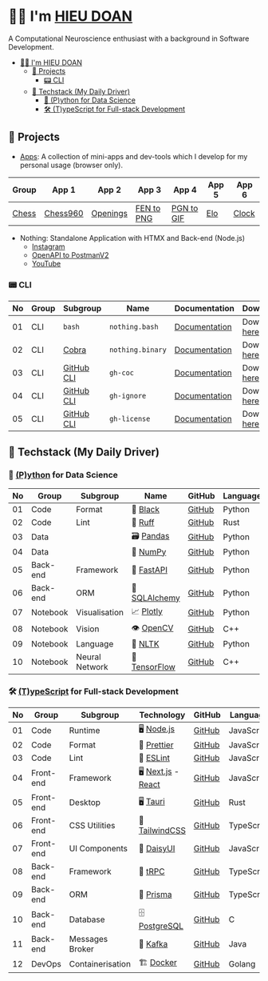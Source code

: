 # 👨‍💻 I'm [HIEU DOAN](https://hieudoanm.github.io)

A Computational Neuroscience enthusiast with a background in Software Development.

- [👨‍💻 I'm HIEU DOAN](#-im-hieu-doan)
  - [📱 Projects](#-projects)
    - [📟 CLI](#-cli)
  - [🧰 Techstack (My Daily Driver)](#-techstack-my-daily-driver)
    - [🐍 (P)ython for Data Science](#-python-for-data-science)
    - [🛠️ (T)ypeScript for Full-stack Development](#️-typescript-for-full-stack-development)

## 📱 Projects

- [Apps](https://hieudoanm.github.io/apps): A collection of mini-apps and dev-tools which I develop for my personal usage (browser only).

| Group              | App 1                    | App 2                          | App 3                           | App 4                           | App 5                | App 6                    |
| ------------------ | ------------------------ | ------------------------------ | ------------------------------- | ------------------------------- | -------------------- | ------------------------ |
| [Chess][app-chess] | [Chess960][app-chess960] | [Openings][app-chess-openings] | [FEN to PNG][app-chess-fen2png] | [PGN to GIF][app-chess-pgn2gif] | [Elo][app-chess-elo] | [Clock][app-chess-clock] |

- Nothing: Standalone Application with HTMX and Back-end (Node.js)
  - [Instagram](https://nothing-instagram.onrender.com/)
  - [OpenAPI to PostmanV2](https://nothing-openapi-to-postmanv2.onrender.com/)
  - [YouTube](https://nothing-youtube.onrender.com)

### 📟 CLI

| No  | Group | Subgroup                       | Name             | Documentation                                                                                                                 | Download                                                                                                                           |
| --- | ----- | ------------------------------ | ---------------- | ----------------------------------------------------------------------------------------------------------------------------- | ---------------------------------------------------------------------------------------------------------------------------------- |
| 01  | CLI   | `bash`                         | `nothing.bash`   | [Documentation](https://github.com/hieudoanm/hieudoanm.github.io/tree/master/packages/cli/bash/README.md)                     | Download [here](https://github.com/hieudoanm/hieudoanm.github.io/tree/master/packages/cli/bash/dist/hieu.bash)                     |
| 02  | CLI   | [Cobra](https://cobra.dev/)    | `nothing.binary` | [Documentation](https://github.com/hieudoanm/hieudoanm.github.io/tree/master/packages/cli/go.dev/cobra/README.md)             | Download [here](https://github.com/hieudoanm/hieudoanm.github.io/tree/master/packages/cli/go.dev/cobra/bin/hieu)                   |
| 03  | CLI   | [GitHub CLI][gh-cli-extension] | `gh-coc`         | [Documentation](https://github.com/hieudoanm/hieudoanm.github.io/tree/master/packages/cli/go.dev/github/extensions/README.md) | Download [here](https://github.com/hieudoanm/hieudoanm.github.io/tree/master/packages/cli/go.dev/github/extensions/bin/gh-coc)     |
| 04  | CLI   | [GitHub CLI][gh-cli-extension] | `gh-ignore`      | [Documentation](https://github.com/hieudoanm/hieudoanm.github.io/tree/master/packages/cli/go.dev/github/extensions/README.md) | Download [here](https://github.com/hieudoanm/hieudoanm.github.io/tree/master/packages/cli/go.dev/github/extensions/bin/gh-ignore)  |
| 05  | CLI   | [GitHub CLI][gh-cli-extension] | `gh-license`     | [Documentation](https://github.com/hieudoanm/hieudoanm.github.io/tree/master/packages/cli/go.dev/github/extensions/README.md) | Download [here](https://github.com/hieudoanm/hieudoanm.github.io/tree/master/packages/cli/go.dev/github/extensions/bin/gh-license) |

## 🧰 Techstack (My Daily Driver)

### 🐍 [(P)ython][python] for Data Science

| No  | Group    | Subgroup       | Name                       | GitHub                      | Language |
| --- | -------- | -------------- | -------------------------- | --------------------------- | -------- |
| 01  | Code     | Format         | 💅 [Black][black]           | [GitHub][github-black]      | Python   |
| 02  | Code     | Lint           | 🧰 [Ruff][ruff]             | [GitHub][github-ruff]       | Rust     |
| 03  | Data     |                | 🗃️ [Pandas][pandas]         | [GitHub][github-pandas]     | Python   |
| 04  | Data     |                | 🧮 [NumPy][numpy]           | [GitHub][github-numpy]      | Python   |
| 05  | Back-end | Framework      | 🚀 [FastAPI][fastapi]       | [GitHub][github-fastapi]    | Python   |
| 06  | Back-end | ORM            | 🔌 [SQLAlchemy][sqlalchemy] | [GitHub][github-sqlalchemy] | Python   |
| 07  | Notebook | Visualisation  | 📈 [Plotly][plotly]         | [GitHub][github-plotly]     | Python   |
| 08  | Notebook | Vision         | 👁️ [OpenCV][opencv]         | [GitHub][github-opencv]     | C++      |
| 09  | Notebook | Language       | 💬 [NLTK][nltk]             | [GitHub][github-nltk]       | Python   |
| 10  | Notebook | Neural Network | 🧠 [TensorFlow][tensorflow] | [GitHub][github-tensorflow] | C++      |

### 🛠️ [(T)ypeScript][typescript] for Full-stack Development

| No  | Group     | Subgroup         | Technology                            | GitHub                       | Language   |
| --- | --------- | ---------------- | ------------------------------------- | ---------------------------- | ---------- |
| 01  | Code      | Runtime          | 🖥️ [Node.js][node.js]                  | [GitHub][github-node.js]     | JavaScript |
| 02  | Code      | Format           | 💅 [Prettier][prettier]                | [GitHub][github-prettier]    | JavaScript |
| 03  | Code      | Lint             | 🧰 [ESLint][eslint]                    | [GitHub][github-eslint]      | JavaScript |
| 04  | Front-end | Framework        | 🖥️ [Next.js][next.js] - [React][react] | [GitHub][github-next.js]     | JavaScript |
| 05  | Front-end | Desktop          | 🖥️ [Tauri][tauri]                      | [GitHub][github-tauri]       | Rust       |
| 06  | Front-end | CSS Utilities    | 💅 [TailwindCSS][tailwindcss]          | [GitHub][github-tailwindcss] | TypeScript |
| 07  | Front-end | UI Components    | 💅 [DaisyUI][daisyui]                  | [GitHub][github-daisyui]     | JavaScript |
| 08  | Back-end  | Framework        | 🚀 [tRPC][trpc]                        | [GitHub][github-trpc]        | TypeScript |
| 09  | Back-end  | ORM              | 🔌 [Prisma][prisma]                    | [GitHub][github-prisma]      | TypeScript |
| 10  | Back-end  | Database         | 🗄️ [PostgreSQL][postgresql]            | [GitHub][github-postgresql]  | C          |
| 11  | Back-end  | Messages Broker  | 📨 [Kafka][kafka]                      | [GitHub][github-kafka]       | Java       |
| 12  | DevOps    | Containerisation | 🏗️ [Docker][docker]                    | [GitHub][github-docker]      | Golang     |

[app-chess]: https://hieudoanm.github.io/apps/chess
[app-chess960]: https://hieudoanm.github.io/apps/chess/books/chess960
[app-chess-openings]: https://hieudoanm.github.io/apps/chess/books/openings
[app-chess-fen2png]: https://hieudoanm.github.io/apps/chess/converter/fen2png
[app-chess-pgn2gif]: https://hieudoanm.github.io/apps/chess/converter/pgn2gif
[app-chess-elo]: https://hieudoanm.github.io/apps/chess/tools/elo
[app-chess-clock]: https://hieudoanm.github.io/apps/chess/tools/clock

[black]: https://black.readthedocs.io/en/stable/
[daisyui]: https://daisyui.com/
[docker]: https://www.docker.com/
[eslint]: https://eslint.org/
[fastapi]: https://fastapi.tiangolo.com/
[gh-cli-extension]: https://cli.github.com/manual/gh_extension
[kafka]: https://kafka.apache.org/
[next.js]: https://nextjs.org/
[nltk]: https://www.nltk.org/
[node.js]: https://nodejs.org/en
[numpy]: https://numpy.org/
[opencv]: https://opencv.org/
[pandas]: https://pandas.pydata.org/
[plotly]: https://plotly.com/
[postgresql]: https://www.postgresql.org/
[prettier]: https://prettier.io/
[prisma]: https://www.prisma.io/
[python]: https://www.python.org/
[react]: https://react.dev/
[ruff]: https://docs.astral.sh/ruff/
[sqlalchemy]: https://www.sqlalchemy.org/
[tailwindcss]: https://tailwindcss.com/
[tauri]: https://v2.tauri.app/
[tensorflow]: https://www.tensorflow.org
[trpc]: https://trpc.io/
[typescript]: https://www.typescriptlang.org/
[github-black]: https://github.com/psf/black
[github-eslint]: https://github.com/eslint/eslint
[github-daisyui]: https://github.com/saadeghi/daisyui
[github-docker]: https://github.com/docker/cli
[github-fastapi]: https://github.com/fastapi/fastapi
[github-kafka]: https://github.com/apache/kafka
[github-next.js]: https://github.com/vercel/next.js
[github-nltk]: https://github.com/nltk/nltk
[github-node.js]: https://github.com/nodejs/node
[github-numpy]: https://github.com/numpy/numpy
[github-opencv]: https://github.com/opencv/opencv
[github-pandas]: https://github.com/pandas-dev/pandas
[github-plotly]: https://github.com/plotly/plotly.py
[github-postgresql]: https://github.com/postgres/postgres
[github-prettier]: https://github.com/prettier/prettier
[github-prisma]: https://github.com/prisma/prisma
[github-ruff]: https://github.com/astral-sh/ruff
[github-sqlalchemy]: https://github.com/sqlalchemy/sqlalchemy
[github-tailwindcss]: https://github.com/tailwindlabs/tailwindcss
[github-tauri]: https://github.com/tauri-apps/tauri
[github-tensorflow]: https://github.com/tensorflow/tensorflow
[github-trpc]: https://github.com/trpc/trpc
